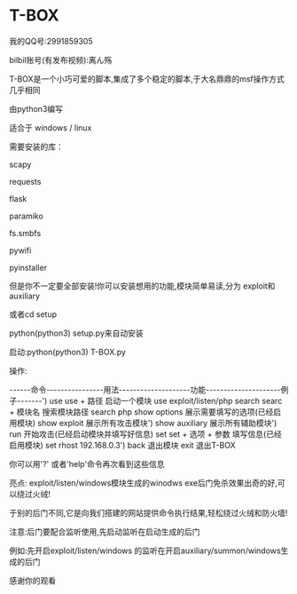 # T-BOX

我的QQ号:2991859305

bilbil账号(有发布视频):离ん殇

T-BOX是一个小巧可爱的脚本,集成了多个稳定的脚本,于大名鼎鼎的msf操作方式几乎相同

由python3编写

适合于 windows / linux

需要安装的库：
  
  scapy
  
  requests
  
  flask
  
  paramiko
  
  fs.smbfs
  
  pywifi
  
  pyinstaller
 
 但是你不一定要全部安装!你可以安装想用的功能,模块简单易读,分为 exploit和auxiliary
 
 或者cd setup
 
 python(python3) setup.py来自动安装
 
 启动:python(python3) T-BOX.py
 
 操作:

------命令----------------用法--------------------功能---------------------例子-------')
      use              use + 路径             启动一个模块            use exploit/listen/php
     search            searc + 模块名         搜索模块路径            search php
  show options                         展示需要填写的选项(已经启用模块)
  show exploit                               展示所有攻击模块')
 show auxiliary                              展示所有辅助模块')
     run                              开始攻击(已经启动模块并填写好信息)
     set            set + 选项 + 参数      填写信息(已经启用模块)       set rhost 192.168.0.3') 
    back                                       退出模块
    exit                                       退出T-BOX

你可以用'?' 或者'help'命令再次看到这些信息

亮点:
  exploit/listen/windows模块生成的winodws exe后门免杀效果出奇的好,可以绕过火绒!
  
  于别的后门不同,它是向我们搭建的网站提供命令执行结果,轻松绕过火绒和防火墙!
  
 
 注意:后门要配合监听使用,先启动监听在启动生成的后门
 
 例如:先开启exploit/listen/windows 的监听在开启auxiliary/summon/windows生成的后门
 
      
 
 
 感谢你的观看
 
  
